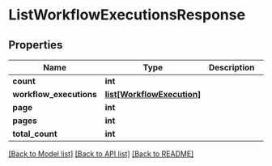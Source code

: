 # ListWorkflowExecutionsResponse

## Properties
Name | Type | Description | Notes
------------ | ------------- | ------------- | -------------
**count** | **int** |  | [optional] 
**workflow_executions** | [**list[WorkflowExecution]**](WorkflowExecution.md) |  | [optional] 
**page** | **int** |  | [optional] 
**pages** | **int** |  | [optional] 
**total_count** | **int** |  | [optional] 

[[Back to Model list]](../README.md#documentation-for-models) [[Back to API list]](../README.md#documentation-for-api-endpoints) [[Back to README]](../README.md)


